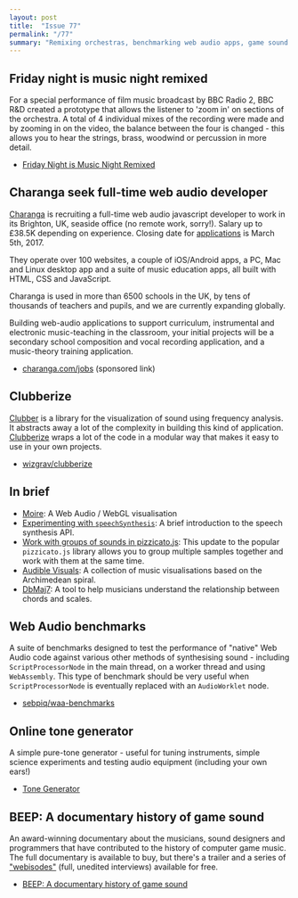 ```yaml
---
layout: post
title:  "Issue 77"
permalink: "/77"
summary: "Remixing orchestras, benchmarking web audio apps, game sound documentaries."
---
```


## Friday night is music night remixed ##

For a special performance of film music broadcast by BBC Radio 2, BBC
R&D created a prototype that allows the listener to 'zoom in' on
sections of the orchestra. A total of 4 individual mixes of the
recording were made and by zooming in on the video, the balance
between the four is changed - this allows you to hear the strings,
brass, woodwind or percussion in more detail.

- [Friday Night is Music Night Remixed](http://radio2.prototyping.bbc.co.uk/player.html?video=starwars)

## Charanga seek full-time web audio developer

[Charanga](http://charanga.com/) is recruiting a full-time web audio
javascript developer to work in its Brighton, UK, seaside office (no remote
work, sorry!). Salary up to £38.5K depending on experience. Closing date
for [applications](http://charanga.com/jobs) is March 5th, 2017.

They operate over 100 websites, a couple of iOS/Android apps, a PC,
Mac and Linux desktop app and a suite of music education apps, all
built with HTML, CSS and JavaScript.

Charanga is used in more than 6500 schools in the UK, by tens of
thousands of teachers and pupils, and we are currently expanding
globally.

Building web-audio applications to support curriculum, instrumental
and electronic music-teaching in the classroom, your initial projects
will be a secondary school composition and vocal recording
application, and a music-theory training application.

- [charanga.com/jobs](http://charanga.com/jobs) (sponsored link)

## Clubberize ##

[Clubber](https://github.com/wizgrav/clubber/) is a library for the
visualization of sound using frequency analysis. It abstracts away a
lot of the complexity in building this kind of
application. [Clubberize](https://github.com/wizgrav/clubberize) wraps
a lot of the code in a modular way that makes it easy to use in your own projects.

- [wizgrav/clubberize](https://github.com/wizgrav/clubberize)

## In brief ##

- [Moire](http://hughsk.io/moire-1/): A Web Audio / WebGL visualisation
- [Experimenting with `speechSynthesis`](https://www.smashingmagazine.com/2017/02/experimenting-with-speechsynthesis/):
  A brief introduction to the speech synthesis API.
- [Work with groups of sounds in pizzicato.js](https://alemangui.github.io/pizzicato/#create-group): This update to the popular `pizzicato.js` library allows you to group multiple samples together and work with them at the same time.
- [Audible Visuals](https://www.chromeexperiments.com/experiment/audible-visuals):
  A collection of music visualisations based on the Archimedean spiral.
- [DbMaj7](http://www.dbmaj7.com/resources/piano): A tool to help
  musicians understand the relationship between chords and scales.

## Web Audio benchmarks ##

A suite of benchmarks designed to test the performance of "native" Web
Audio code against various other methods of synthesising sound -
including `ScriptProcessorNode` in the main thread, on a worker thread
and using `WebAssembly`. This type of benchmark should be very useful
when `ScriptProcessorNode` is eventually replaced with an
`AudioWorklet` node.

- [sebpiq/waa-benchmarks](https://github.com/sebpiq/waa-benchmarks)

## Online tone generator ##

A simple pure-tone generator - useful for tuning instruments, simple
science experiments and testing audio equipment (including your own
ears!)

- [Tone Generator](http://www.szynalski.com/tone-generator/)

## BEEP: A documentary history of game sound ##

An award-winning documentary about the musicians, sound designers and
programmers that have contributed to the history of computer game
music. The full documentary is available to buy, but there's a trailer
and a series of ["webisodes"](http://www.gamessound.com/movie.html)
(full, unedited interviews) available for free.

- [BEEP: A documentary history of game sound](http://www.gamessound.com/)
